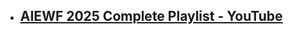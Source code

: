 - [AIEWF 2025 Complete Playlist - YouTube](https://www.youtube.com/playlist?list=PLcfpQ4tk2k0W3ORTR-Cr4Ppw6UrN8kfMh)
	-